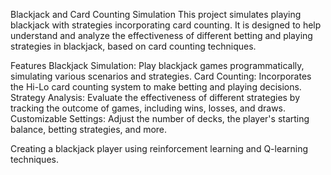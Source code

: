 Blackjack and Card Counting Simulation
This project simulates playing blackjack with strategies incorporating card counting. It is designed to help understand and analyze the effectiveness of different betting and playing strategies in blackjack, based on card counting techniques.

Features
Blackjack Simulation: Play blackjack games programmatically, simulating various scenarios and strategies.
Card Counting: Incorporates the Hi-Lo card counting system to make betting and playing decisions.
Strategy Analysis: Evaluate the effectiveness of different strategies by tracking the outcome of games, including wins, losses, and draws.
Customizable Settings: Adjust the number of decks, the player's starting balance, betting strategies, and more.

Creating a blackjack player using reinforcement learning and Q-learning techniques.


